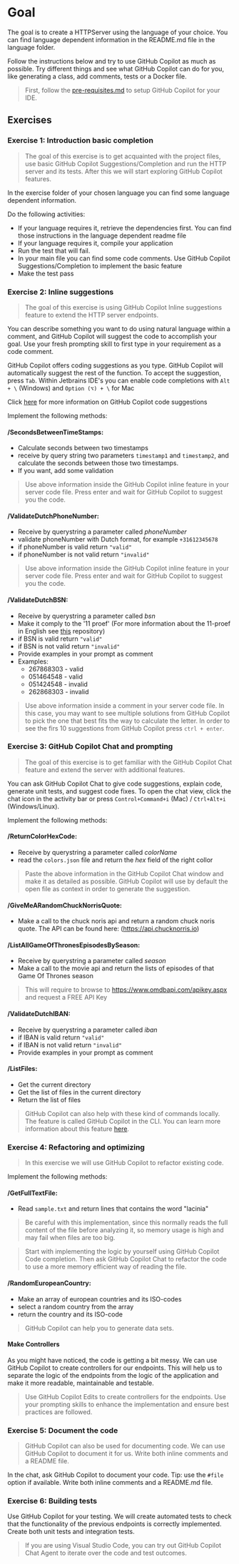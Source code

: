 # Goal

The goal is to create a HTTPServer using the language of your choice. You can find language dependent information in the README.md file in the language folder. 

Follow the instructions below and try to use GitHub Copilot as much as possible.
Try different things and see what GitHub Copilot can do for you, like generating a class, add comments, tests or a Docker file.

> First, follow the [pre-requisites.md](../README.md#pre-requisites) to setup GitHub Copilot for your IDE.

## Exercises

### Exercise 1: Introduction basic completion

> The goal of this exercise is to get acquainted with the project files, use basic GitHub Copilot Suggestions/Completion and run the HTTP server and its tests. After this we will start exploring GitHub Copilot features. 

In the exercise folder of your chosen language you can find some language dependent information.

Do the following activities:
- If your language requires it, retrieve the dependencies first. You can find those instructions in the language dependent readme file
- If your language requires it, compile your application
- Run the test that will fail.
- In your main file you can find some code comments. Use GitHub Copilot Suggestions/Completion to implement the basic feature
- Make the test pass

### Exercise 2: Inline suggestions

>The goal of this exercise is using GitHub Copilot Inline suggestions feature to extend the HTTP server endpoints. 

You can describe something you want to do using natural language within a comment, and GitHub Copilot will suggest the code to accomplish your goal. Use your fresh prompting skill to first type in your requirement as a code comment.

GitHub Copilot offers coding suggestions as you type. GitHub Copilot will automatically suggest the rest of the function. To accept the suggestion, press `Tab`. Within Jetbrains IDE's you can enable code completions with `Alt + \` (Windows) and `Option (⌥) + \` for Mac 

Click [here](https://docs.github.com/en/copilot/using-github-copilot/getting-code-suggestions-in-your-ide-with-github-copilot#getting-code-suggestions-2) for more information on GitHub Copilot code suggestions

Implement the following methods:

#### **/SecondsBetweenTimeStamps**:

  - Calculate seconds between two timestamps
  - receive by query string two parameters `timestamp1` and `timestamp2`, and calculate the seconds between those two timestamps.
  - If you want, add some validation

  > Use above information inside the GitHub Copilot inline feature in your server code file. Press enter and wait for GitHub Copilot to suggest you the code.

#### **/ValidateDutchPhoneNumber**:

  - Receive by querystring a parameter called *phoneNumber*
  - validate phoneNumber with Dutch format, for example `+31612345678`
  - if phoneNumber is valid return `"valid"`
  - if phoneNumber is not valid return `"invalid"`

  >Use above information inside the GitHub Copilot inline feature in your server code file. Press enter and wait for GitHub Copilot to suggest you the code.

#### **/ValidateDutchBSN**:

  - Receive by querystring a parameter called *bsn*
  - Make it comply to the '11 proef' (For more information about the 11-proef in English see [this](https://github.com/MrLuit/elfproef) repository)
  - if BSN is valid return `"valid"`
  - if BSN is not valid return `"invalid"`
  - Provide examples in your prompt as comment
  - Examples:
    - 267868303 - valid
    - 051464548 - valid
    - 051424548 - invalid
    - 262868303 - invalid

  >Use above information inside a comment in your server code file. In this case, you may want to see multiple solutions from GitHub Copilot to pick the one that best fits the way to calculate the letter. In order to see the firs 10 suggestions from GitHub Copilot press `ctrl + enter`.

### Exercise 3: GitHub Copilot Chat and prompting

>The goal of this exercise is to get familiar with the GitHub Copilot Chat feature and extend the server with additional features.

You can ask GitHub Copilot Chat to give code suggestions, explain code, generate unit tests, and suggest code fixes. To open the chat view, click the chat icon in the activity bar or press `Control+Command+i` (Mac) / `Ctrl+Alt+i` (Windows/Linux).

Implement the following methods:

#### **/ReturnColorHexCode**:

  - Receive by querystring a parameter called *colorName*
  - read the `colors.json` file and return the *hex* field of the right collor

  >Paste the above information in the GitHub Copilot Chat window and make it as detailed as possible. GitHub Copilot will use by default the open file as context in order to generate the suggestion.

#### **/GiveMeARandomChuckNorrisQuote**:

  - Make a call to the chuck noris api and return a random chuck noris quote. The API can be found here: (https://api.chucknorris.io)

#### **/ListAllGameOfThronesEpisodesBySeason**:

  - Receive by querystring a parameter called *season*
  - Make a call to the movie api and return the lists of episodes of that Game Of Thrones season

  >This will require to browse to https://www.omdbapi.com/apikey.aspx and request a FREE API Key

#### **/ValidateDutchIBAN**:

  - Receive by querystring a parameter called *iban*
  - if IBAN is valid return `"valid"`
  - if IBAN is not valid return `"invalid"`
  - Provide examples in your prompt as comment

#### **/ListFiles**:

  - Get the current directory
  - Get the list of files in the current directory
  - Return the list of files

  >GitHub Copilot can also help with these kind of commands locally. The feature is called GitHub Copilot in the CLI. You can learn more information about this feature [here](https://docs.github.com/en/copilot/github-copilot-in-the-cli/about-github-copilot-in-the-cli).

### Exercise 4: Refactoring and optimizing

> In this exercise we will use GitHub Copilot to refactor existing code. 

Implement the following methods:

#### **/GetFullTextFile**:

  - Read `sample.txt` and return lines that contains the word "lacinia"

  >Be careful with this implementation, since this normally reads the full content of the file before analyzing it, so memory usage is high and may fail when files are too big.

  >Start with implementing the logic by yourself using GitHub Copilot Code completion. Then ask GitHub Copilot Chat to refactor the code to use a more memory efficient way of reading the file. 

#### **/RandomEuropeanCountry**:

  - Make an array of european countries and its ISO-codes
  - select a random country from the array
  - return the country and its ISO-code

  >GitHub Copilot can help you to generate data sets.

#### Make Controllers

As you might have noticed, the code is getting a bit messy. We can use GitHub Copilot to create controllers for our endpoints. This will help us to separate the logic of the endpoints from the logic of the application and make it more readable, maintainable and testable.

  > Use GitHub Copilot Edits to create controllers for the endpoints. Use your prompting skills to enhance the implementation and ensure best practices are followed.

### Exercise 5: Document the code

> GitHub Copilot can also be used for documenting code. We can use GitHub Copilot to document it for us. Write both inline comments and a README file.

In the chat, ask GitHub Copilot to document your code. Tip: use the `#file` option if available. Write both inline comments and a README.md file.

### Exercise 6: Building tests

Use GitHub Copilot for your testing. We will create automated tests to check that the functionality of the previous endpoints is correctly implemented. Create both unit tests and integration tests.

> If you are using Visual Studio Code, you can try out GitHub Copilot Chat Agent to iterate over the code and test outcomes.